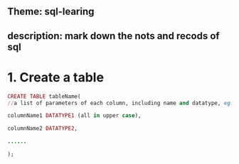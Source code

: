 ## Theme: sql-learing
## description: mark down the nots and recods of sql

# 1. Create a table
```ruby
CREATE TABLE tableName(
//a list of parameters of each column, including name and datatype, eg: id INTEGER, name TEXT

columnName1 DATATYPE1 (all in upper case),

columnName2 DATATYPE2,

......

);

```
